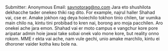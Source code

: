 Submitter: Anonymous
Email: saynotorag@no.com
Jara eto shushilota dekhacche tader onekeo thiki rag dito. For example, najrul haller Shahad vai, cse er. Amake jokhon rag deya hoiechilo tokhon tinio chilen, tar vumika main chilo na, kintu tini probibad to kren nai, borong aro moja pacchilen. Aro onekei ache jara emon. Shahad vai er moto campus e vangchur kore pore aripatar admin hoie jawai take sobai onek valo mone kore, but reality onno rokom. MME r ekta vai ache, nam vule gechi, unio amake marchilo, kintu ei dhoroner vaider kotha keu bole na.